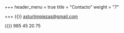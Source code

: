 +++
header_menu = true
title = "Contacto"
weight = "7"

+++
{{<icon class="fa fa-envelope">}} asturlimpiezas@gmail.com

{{<icon class="fa fa-phone">}} 985 45 20 75
